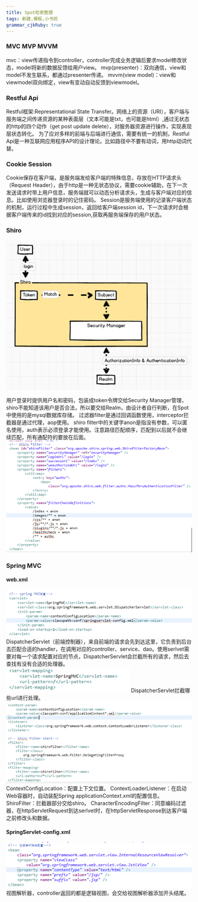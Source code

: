 ```yaml
---
title: Spot检索整理
tags: 新建,模板,小书匠
grammar_cjkRuby: true
---
```


### MVC MVP MVVM
mvc：view传递指令到controller，controller完成业务逻辑后要求model修改状态，model将新的数据反馈给用户view。
mvp(presenter)：双向通信，view和model不发生联系，都通过presenter传递。
mvvm(view model)：view和viewmodel双向绑定，view有变动自动反馈到viewmodel。

### Restful Api
Restful框架:Representational State Transfer。网络上的资源（URI），客户端与服务端之间传递资源的某种表面层（文本可能是txt，也可能是html）,通过无状态的http的四个动作（get post update delete），对服务器资源进行操作，实现表现层状态转化。
为了应对多样的前端与后端进行通信，需要有统一的机制，Restful Api是一种互联网应用程序API的设计理论。比如路径中不要有动词，用http动词代替。

### Cookie Session
Cookie保存在客户端，是服务端发给客户端的特殊信息，存放在HTTP请求头（Request Header），由于http是一种无状态协议，需要cookie辅助，在下一次发送请求时带上用户信息，服务端就可以动态分析请求头，生成与客户端对应的信息。比如使用浏览器登录时的记住密码。
Session是服务端使用的记录客户端状态的机制，运行过程中生成session，返回给客户端session id，下一次请求时会根据客户端传来的id找到对应的session,获取再服务端保存的用户状态。
### Shiro
![enter description here][1]


用户登录时提供用户名和密码，包装成token令牌交给Security Manager管理，shiro不能知道该用户是否合法，所以要交给Realm，由设计者自行判断，在Spot中使用的是mysql数据库存储。
过滤器filter是通过回调函数使用，interceptor拦截器是通过代理，aop使用。
shiro filter中的关键字anon是指没有参数，可以匿名使用，auth表示必须登录才能使用。注意路径匹配顺序，匹配到以后就不会继续匹配，所有通配符的要放在后面。
![enter description here][2]


### Spring MVC
#### web.xml
![enter description here][3]
DispatcherServlet（前端控制器），来自前端的请求会先到达这里，它负责到后台去匹配合适的handler，在调用对应的controller、service、dao。使用serlvet需要对每一个请求配置对应的节点，DispatcherServlet会拦截所有的请求，然后去查找有没有合适的处理器。
![enter description here][4]
DispatcherServlet拦截哪些url进行处理。
![enter description here][5]
ContextConfigLocation：配置上下文位置。
ContextLoaderListener：在启动Web容器时，自动装配Spring applicationContext.xml的配置信息。
ShiroFilter：拦截器部分交给shiro。
CharacterEncodingFilter：同意编码过滤器，在httpServletRequest到达serlvet时，在httpServletResponse到达客户端之前修改头和数据。
#### SpringServlet-config.xml
![enter description here][6]
视图解析器，controller返回的都是逻辑视图，会交给视图解析器添加开头结尾。

  [1]: ./images/871676-20160722213407794-1894786938.png "871676-20160722213407794-1894786938"
  [2]: ./images/QQ%E6%88%AA%E5%9B%BE20180331201954.png "QQ截图20180331201954"
  [3]: ./images/QQ%E6%88%AA%E5%9B%BE20180331204602.png "QQ截图20180331204602"
  [4]: ./images/QQ%E6%88%AA%E5%9B%BE20180331205801.png "QQ截图20180331205801"
  [5]: ./images/QQ%E6%88%AA%E5%9B%BE20180331210130.png "QQ截图20180331210130"
  [6]: ./images/QQ%E6%88%AA%E5%9B%BE20180331211517.png "QQ截图20180331211517"